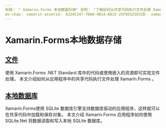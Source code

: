```yaml
---
标题： " Xamarin.Forms 本地数据存储" 说明： "了解如何从共享代码执行文件处理 Xamarin.Forms ，以及如何使用 SQLite.Net 在本地 SQLite 数据库中读取和写入数据。"
ms-chap： xamarin assetid： A324C247-7DA8-4B14-A813-25F85525E32B： xamarin 窗体作者： davidbritch： dabritch ms. 日期：06/27/2019 非 loc： [ Xamarin.Forms ， Xamarin.Essentials ]
---
```


# <a name="xamarinforms-local-data-storage"></a>Xamarin.Forms本地数据存储

## <a name="files"></a>[文件](files.md)

使用 Xamarin.Forms .NET Standard 库中的代码或使用嵌入的资源即可实现文件处理。 本文介绍如何从应用程序中的共享代码执行文件处理 Xamarin.Forms 。

## <a name="local-databases"></a>[本地数据库](databases.md)

Xamarin.Forms使用 SQLite 数据库引擎支持数据库驱动的应用程序，这样就可以在共享代码中加载和保存对象。 本文介绍 Xamarin.Forms 应用程序如何使用 SQLite.Net 将数据读取和写入本地 SQLite 数据库。
